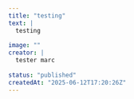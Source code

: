 ```yaml
---
title: "testing"
text: |
  testing
  
image: ""
creator: |
  tester marc
  
status: "published"
createdAt: "2025-06-12T17:20:26Z"
---
```

